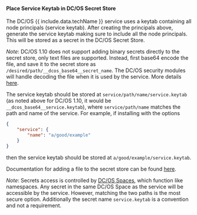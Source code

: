 #### Place Service Keytab in DC/OS Secret Store

The DC/OS {{ include.data.techName }} service uses a keytab containing all node principals (service keytab). After creating the principals above, generate the service keytab making sure to include all the node principals. This will be stored as a secret in the DC/OS Secret Store.

*Note*: DC/OS 1.10 does not support adding binary secrets directly to the secret store, only text files are supported. Instead, first base64 encode the file, and save it to the secret store as `/desired/path/__dcos_base64__secret_name`. The DC/OS security modules will handle decoding the file when it is used by the service. More details [here](https://docs.mesosphere.com/services/ops-guide/overview/#binary-secrets).

The service keytab should be stored at `service/path/name/service.keytab` (as noted above for DC/OS 1.10, it would be `__dcos_base64__service.keytab`), where `service/path/name` matches the path and name of the service. For example, if installing with the options
```json
{
    "service": {
        "name": "a/good/example"
    }
}
```
then the service keytab should be stored at `a/good/example/service.keytab`.

Documentation for adding a file to the secret store can be found [here](https://docs.mesosphere.com/latest/security/ent/secrets/create-secrets/#creating-secrets-from-a-file-via-the-dcos-enterprise-cli).

*Note*: Secrets access is controlled by [DC/OS Spaces](https://docs.mesosphere.com/latest/security/ent/#spaces-for-secrets), which function like namespaces. Any secret in the same DC/OS Space as the service will be accessible by the service. However, matching the two paths is the most secure option. Additionally the secret name `service.keytab` is a convention and not a requirement.
